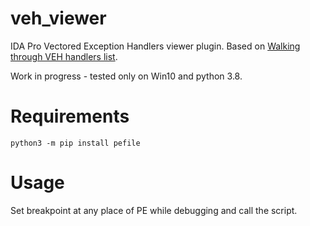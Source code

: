 # veh_viewer
IDA Pro Vectored Exception Handlers viewer plugin.
Based on [Walking through VEH handlers list](https://mark.rxmsolutions.com/walking-through-veh-handlers-list/).

Work in progress - tested only on Win10 and python 3.8.

# Requirements
```shell
python3 -m pip install pefile
```

# Usage
Set breakpoint at any place of PE while debugging and call the script.


